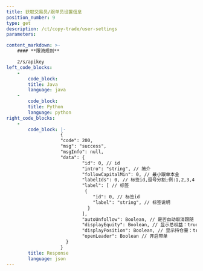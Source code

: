 ```yaml
---
title: 获取交易员/跟单员设置信息
position_number: 9
type: get
description: /ct/copy-trade/user-settings
parameters:

content_markdown: >-
    #### **限流规则**

    2/s/apikey
left_code_blocks:
    -
        code_block:
        title: Java
        language: java
    -
        code_block:
        title: Python
        language: python
right_code_blocks:
    -
        code_block: |-
                    {
                    "code": 200,
                    "msg": "success",
                    "msgInfo": null,
                    "data": {
                            "id": 0, // id
                            "intro": "string", // 简介
                            "followCapitalMin": 0, // 最小跟单本金
                            "labelIds": 0, // 标签id,逗号分割;例:1,2,3,4
                            "label": [ // 标签
                             {
                                "id": 0, // 标签id
                                "label": "string", // 标签说明
                              }
                            ], 
                            "autoUnfollow": Boolean, // 是否自动取消跟随
                            "displayEquity": Boolean, // 显示总权益：true:展示,false:不展示
                            "displayPosition": Boolean, // 显示持仓量：true:展示,false:不展示
                            "openLeader": Boolean // 开启带单
                      }
                    }
        title: Response
        language: json
---
```

